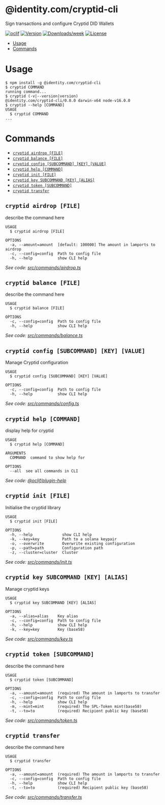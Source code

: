 @identity.com/cryptid-cli
=========================

Sign transactions and configure Cryptid DID Wallets

[![oclif](https://img.shields.io/badge/cli-oclif-brightgreen.svg)](https://oclif.io)
[![Version](https://img.shields.io/npm/v/@identity.com/cryptid-cli.svg)](https://npmjs.org/package/@identity.com/cryptid-cli)
[![Downloads/week](https://img.shields.io/npm/dw/@identity.com/cryptid-cli.svg)](https://npmjs.org/package/@identity.com/cryptid-cli)
[![License](https://img.shields.io/npm/l/@identity.com/cryptid-cli.svg)](https://github.com/identity-com/cryptid/blob/master/package.json)

<!-- toc -->
* [Usage](#usage)
* [Commands](#commands)
<!-- tocstop -->
# Usage
<!-- usage -->
```sh-session
$ npm install -g @identity.com/cryptid-cli
$ cryptid COMMAND
running command...
$ cryptid (-v|--version|version)
@identity.com/cryptid-cli/0.0.0 darwin-x64 node-v16.0.0
$ cryptid --help [COMMAND]
USAGE
  $ cryptid COMMAND
...
```
<!-- usagestop -->
# Commands
<!-- commands -->
* [`cryptid airdrop [FILE]`](#cryptid-airdrop-file)
* [`cryptid balance [FILE]`](#cryptid-balance-file)
* [`cryptid config [SUBCOMMAND] [KEY] [VALUE]`](#cryptid-config-subcommand-key-value)
* [`cryptid help [COMMAND]`](#cryptid-help-command)
* [`cryptid init [FILE]`](#cryptid-init-file)
* [`cryptid key SUBCOMMAND [KEY] [ALIAS]`](#cryptid-key-subcommand-key-alias)
* [`cryptid token [SUBCOMMAND]`](#cryptid-token-subcommand)
* [`cryptid transfer`](#cryptid-transfer)

## `cryptid airdrop [FILE]`

describe the command here

```
USAGE
  $ cryptid airdrop [FILE]

OPTIONS
  -a, --amount=amount  [default: 100000] The amount in lamports to airdrop
  -c, --config=config  Path to config file
  -h, --help           show CLI help
```

_See code: [src/commands/airdrop.ts](https://github.com/identity-com/cryptid/blob/v0.0.0/src/commands/airdrop.ts)_

## `cryptid balance [FILE]`

describe the command here

```
USAGE
  $ cryptid balance [FILE]

OPTIONS
  -c, --config=config  Path to config file
  -h, --help           show CLI help
```

_See code: [src/commands/balance.ts](https://github.com/identity-com/cryptid/blob/v0.0.0/src/commands/balance.ts)_

## `cryptid config [SUBCOMMAND] [KEY] [VALUE]`

Manage Cryptid configuration

```
USAGE
  $ cryptid config [SUBCOMMAND] [KEY] [VALUE]

OPTIONS
  -c, --config=config  Path to config file
  -h, --help           show CLI help
```

_See code: [src/commands/config.ts](https://github.com/identity-com/cryptid/blob/v0.0.0/src/commands/config.ts)_

## `cryptid help [COMMAND]`

display help for cryptid

```
USAGE
  $ cryptid help [COMMAND]

ARGUMENTS
  COMMAND  command to show help for

OPTIONS
  --all  see all commands in CLI
```

_See code: [@oclif/plugin-help](https://github.com/oclif/plugin-help/blob/v3.2.3/src/commands/help.ts)_

## `cryptid init [FILE]`

Initialise the cryptid library

```
USAGE
  $ cryptid init [FILE]

OPTIONS
  -h, --help             show CLI help
  -k, --key=key          Path to a solana keypair
  -o, --overwrite        Overwrite existing configuration
  -p, --path=path        Configuration path
  -z, --cluster=cluster  Cluster
```

_See code: [src/commands/init.ts](https://github.com/identity-com/cryptid/blob/v0.0.0/src/commands/init.ts)_

## `cryptid key SUBCOMMAND [KEY] [ALIAS]`

Manage cryptid keys

```
USAGE
  $ cryptid key SUBCOMMAND [KEY] [ALIAS]

OPTIONS
  -a, --alias=alias    Key alias
  -c, --config=config  Path to config file
  -h, --help           show CLI help
  -k, --key=key        Key (base58)
```

_See code: [src/commands/key.ts](https://github.com/identity-com/cryptid/blob/v0.0.0/src/commands/key.ts)_

## `cryptid token [SUBCOMMAND]`

describe the command here

```
USAGE
  $ cryptid token [SUBCOMMAND]

OPTIONS
  -a, --amount=amount  (required) The amount in lamports to transfer
  -c, --config=config  Path to config file
  -h, --help           show CLI help
  -m, --mint=mint      (required) The SPL-Token mint(base58)
  -t, --to=to          (required) Recipient public key (base58)
```

_See code: [src/commands/token.ts](https://github.com/identity-com/cryptid/blob/v0.0.0/src/commands/token.ts)_

## `cryptid transfer`

describe the command here

```
USAGE
  $ cryptid transfer

OPTIONS
  -a, --amount=amount  (required) The amount in lamports to transfer
  -c, --config=config  Path to config file
  -h, --help           show CLI help
  -t, --to=to          (required) Recipient public key (base58)
```

_See code: [src/commands/transfer.ts](https://github.com/identity-com/cryptid/blob/v0.0.0/src/commands/transfer.ts)_
<!-- commandsstop -->
